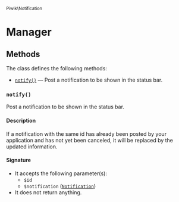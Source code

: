 <small>Piwik\Notification</small>

Manager
=======


Methods
-------

The class defines the following methods:

- [`notify()`](#notify) &mdash; Post a notification to be shown in the status bar.

<a name="notify" id="notify"></a>
<a name="notify" id="notify"></a>
### `notify()`

Post a notification to be shown in the status bar.

#### Description

If a notification with the same id has already been posted
by your application and has not yet been canceled, it will be replaced by the updated information.

#### Signature

- It accepts the following parameter(s):
    - `$id`
    - `$notification` ([`Notification`](../../Piwik/Notification.md))
- It does not return anything.

